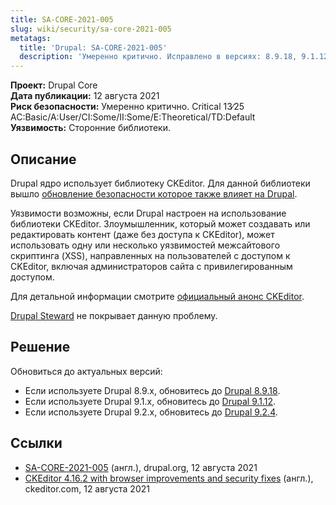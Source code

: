 ```yaml
---
title: SA-CORE-2021-005
slug: wiki/security/sa-core-2021-005
metatags:
  title: 'Drupal: SA-CORE-2021-005'
  description: 'Умеренно критично. Исправлено в версиях: 8.9.18, 9.1.12, 9.2.4.'
---
```


**Проект:** Drupal Core\
**Дата публикации:** 12 августа 2021\
**Риск безопасности:** Умеренно критично. Critical 13∕25 AC:Basic/A:User/CI:Some/II:Some/E:Theoretical/TD:Default\
**Уязвимость:** Сторонние библиотеки.

## Описание

Drupal ядро использует библиотеку CKEditor. Для данной библиотеки вышло [обновление безопасности которое также влияет на Drupal](https://ckeditor.com/blog/ckeditor-4.16.2-with-browser-improvements-and-security-fixes/).

Уязвимости возможны, если Drupal настроен на использование библиотеки CKEditor. Злоумышленник, который может создавать или редактировать контент (даже без доступа к CKEditor), может использовать одну или несколько уязвимостей межсайтового скриптинга (XSS), направленных на пользователей с доступом к CKEditor, включая администраторов сайта с привилегированным доступом.

Для детальной информации смотрите [официальный анонс CKEditor](https://ckeditor.com/blog/ckeditor-4.16.2-with-browser-improvements-and-security-fixes/).

[Drupal Steward](https://www.drupal.org/steward) не покрывает данную проблему.

## Решение

Обновиться до актуальных версий:

- Если используете Drupal 8.9.x, обновитесь до [Drupal 8.9.18](../../../releases/8/8.9.x/8.9.18/index.md).
- Если используете Drupal 9.1.x, обновитесь до [Drupal 9.1.12](../../../releases/9/9.1.x/9.1.12/index.md).
- Если используете Drupal 9.2.x, обновитесь до [Drupal 9.2.4](../../../releases/9/9.2.x/9.2.4/index.md).

## Ссылки

- [SA-CORE-2021-005](https://www.drupal.org/sa-core-2021-005) (англ.), drupal.org, 12 августа 2021
- [CKEditor 4.16.2 with browser improvements and security fixes](https://ckeditor.com/blog/ckeditor-4.16.2-with-browser-improvements-and-security-fixes/) (англ.), ckeditor.com, 12 августа 2021
